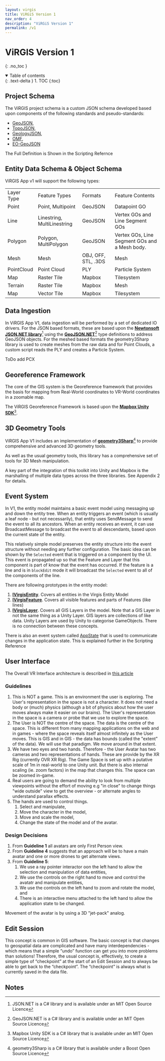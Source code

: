 ```yaml
---
layout: virgis
title: ViRGiS Version 1
nav_order: 4
description: "ViRGiS Version 1"
permalink: /v1
---
```


# ViRGIS Version 1
{: .no_toc }

<details open markdown="block">
  <summary>
    Table of contents
  </summary>
  {: .text-delta }
1. TOC
{:toc}
</details>

## ​Project Schema

The ViRGIS project schema is a custom JSON schema developed based upon components of the following standards and pseudo-standards:



*   [GeoJSON](https://tools.ietf.org/html/rfc7946),
*   [TopoJSON,](https://github.com/topojson/topojson-specification)
*   [GeologyJSON](https://blog.geomodelr.com/geological-json-a-format-to-share-geological-knowledge/),
*   [OMF](https://omf.readthedocs.io/en/latest/content/api.html),
*   [EO-GeoJSON](https://www.ogc.org/standards/eo-geojson)

The Full Definition is Shown in the Scripting Refernce


## ​Entity Data Schema & Object Schema

ViRGIS App v1 will support the following types:


<table>
  <tr>
   <td>Layer Type
   </td>
   <td>Feature Types
   </td>
   <td>Formats
   </td>
   <td>Feature Contents
   </td>
  </tr>
  <tr>
   <td>Point
   </td>
   <td>Point, Multipoint
   </td>
   <td>GeoJSON
   </td>
   <td>Datapoint GO
   </td>
  </tr>
  <tr>
   <td>Line
   </td>
   <td>Linestring, MultiLinestring
   </td>
   <td>GeoJSON
   </td>
   <td>Vertex GOs and Line  Segment GOs
   </td>
  </tr>
  <tr>
   <td>Polygon
   </td>
   <td>Polygon, MultiPolygon
   </td>
   <td>GeoJSON
   </td>
   <td>Vertex GOs, Line Segment GOs and a Mesh body.
   </td>
  </tr>
  <tr>
   <td>Mesh
   </td>
   <td>Mesh
   </td>
   <td>OBJ, OFF, STL, .3DS
   </td>
   <td>Mesh
   </td>
  </tr>
  <tr>
   <td>PointCloud
   </td>
   <td>Point Cloud
   </td>
   <td>PLY
   </td>
   <td>Particle System
   </td>
  </tr>
  <tr>
   <td>Map
   </td>
   <td>Raster Tile 
   </td>
   <td>Mapbox
   </td>
   <td>Tilesystem
   </td>
  </tr>
  <tr>
   <td>Terrain
   </td>
   <td>Raster Tile
   </td>
   <td>Mapbox
   </td>
   <td>Mesh
   </td>
  </tr>
  <tr>
   <td>Map
   </td>
   <td>Vector Tile
   </td>
   <td>Mapbox
   </td>
   <td>Tilesystem
   </td>
  </tr>
</table>



## ​Data Ingestion

In ViRGIS App V1, data ingestion will be performed by a set of dedicated IO drivers. For the JSON based formats, these are based upon the **[Newtonsoft JSON.NET library](https://www.newtonsoft.com/json/help/html/Introduction.htm)**[^1] using the **[GeoJSON.NET](https://github.com/GeoJSON-Net/GeoJSON.Net)**[^2] type definitions to address GeoJSON objects. For the meshed based formats the geometry3Sharp library is used to create meshes from the raw data and for Point Clouds, a custom script reads the PLY and creates a Particle System.

ToDo add PCX 


## Georeference Framework

The core of the GIS system is the Georeference framework that provides the basis for mapping from Real-World coordinates to VR-World coordinates in a zoomable map.

The ViRGIS Georeference Framework is based upon the **[Mapbox Unity SDK](https://github.com/mapbox/mapbox-unity-sdk)**[^3].


## ​3D Geometry Tools

ViRGIS App V1 includes an implementation of **[geometry3Sharp](https://github.com/gradientspace/geometry3Sharp)**[^4] to provide comprehensive and advanced 3D geometry tools.

As well as the usual geometry tools, this library has a comprehensive set of tools for 3D Mesh manipulation.

A key part of the integration of this toolkit into Unity and Mapbox is the marshalling of multiple data types across the three libraries. See Appendix 2 for details.


## ​Event System

In V1, the entity model maintains a basic event model using messaging up and down the entity tree. When an entity triggers an event (which is usually a leaf node - but not necessarily), that entity uses SendMessage to send the event to all its ancestors. When an entity receives an event, it can use BroadcastMessage to broadcast the event to all descendants, based upon the current state of the entity.

This relatively simple model preserves the entity structure into the event structure without needing any further configuration. The basic idea can be shown by the `Selected` event that is triggered on a component by the UI. This event is propagated up so that the Feature and Layer that this component is part of know that the event has occurred. If the feature is a line and is in `blockEdit` mode it will broadcast the `Selected` event to all of the components of the line.

There are following prototypes in the entity model:



1. **[IVirgisEntity](../api/Virgis.IVirgisEntity.html)**. Covers all entities in the Virgis Entity Model
2. **[IVirgisFeature](../api/Virgis.IVirgisFeature.html)**. Covers all visible features and parts of Features (like lines)
3. **[IVirgisLayer](../api/Virgis.IVirgisLayer.html)**. Covers all GIS Layers in the model. Note that a GIS Layer in not the same thing as a Unity Layer. GIS layers are collections of like data. Unity Layers are used by Unity to categorise GameObjects. There is no connection between these concepts.

There is also an event system called [AppState](../api/Virgis.AppState.html) that is used to communicate changes in the application state. This is explained further in the Scripting Reference


## ​User Interface

The Overall VR Interface architecture is described in [this article](https://medium.com/runic-software/making-a-business-oriented-vr-interface-a42e37f3bbe4)


### ​Guidelines



1. This is NOT a game. This is an environment the user is exploring. The User's representation in the space is not a character. It does not need a body or (much) physics (although a bit of physics about how the user moves always make it easier on our brains). The User's representation in the space is a camera or probe that we use to explore the space.
2. The User is NOT the centre of the space. The data is the centre of the space. This is different from many mapping applications on the web and in games - where the space reveals itself almost infinitely as the User moves. This is GIS and in GIS - the data has bounds (called the "extent" of the data). We will use that paradigm. We move around in that extent.
3. We have two eyes and two hands. Therefore - the User Avatar has two cameras and two representations of hands. These are provide by the XR Rig (currently OVR XR Rig). The Game Space is set up with a putative scale of 1m in real-world to one Unity unit. But there is also internal scaling (ie. zoom factors) in the map that changes this. The space can be zoomed in-game.
4. Real users are going to demand the ability to look from multiple viewpoints without the effort of moving e.g "in close" to change things "wide outside" view to get the overview - or alternate angles to understand parallax effects. 
5. The hands are used to control things.
    1. Select and manipulate,
    2. Move the character in the model,
    3. Move and scale the model,
    4. Change the state of the model and of the avatar.


### ​Design Decisions

1. From **Guideline 1** all avatars are only First Person view.
2. From **Guideline 4** suggests that an approach will be to have a main avatar and one or more drones to get alternate views.
3. From **Guideline 5**:
    1. We use a ray pointer interactor oon the left hand to allow the selection and manipulation of data entities,
    2. We use the controls on the right hand to move and control the avatatr and manipulate entities,
    3. We use the controls on the left hand to zoom and rotate the model, and
    4. There is an interactive menu attached to the left hand to allow the application state to be changed.

Movement of the avatar is by using a 3D "jet-pack" analog.

## ​Edit Session

This concept is common in GIS software. The basic concept is that changes to geospatial data are complicated and have many interdependencies - which means that a simple “undo” function can get you into more problems than solutions! Therefore, the usual concept is, effectively, to create a simple type of “checkpoint” at the start of an Edit Session and to always be able to get back to the “checkpoint”. The “checkpoint” is always what is currently saved in the data file.


<!-- Footnotes themselves at the bottom. -->
## Notes

[^1]:
     JSON.NET is a C# library and is available under an MIT Open Source Licence

[^2]:
     GeoJSON.NET is a C# library and is available under an MIT Open Source Licence

[^3]:
     Mapbox Unity SDK is a C# library that is available under an MIT Open Source Licence 

[^4]:
     geometry3Sharp is a C# library that is available under a Boost Open Source Licence


